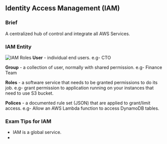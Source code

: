 ## Identity Access Management (IAM)

### Brief
A centralized hub of control and integrate all AWS Services. 


### IAM Entity
![IAM Roles](https://user-images.githubusercontent.com/13093517/83959193-11533980-a848-11ea-9d03-d8133e0aaa86.png)
**User** - individual end users. e.g- CTO

**Group** - a collection of user, normally with shared permission. e.g- Finance Team

**Roles** - a software service that needs to be granted permissions to do its job. e.g- grant permission to application running on your instances that need to use S3 bucket.

**Polices** - a documented rule set (JSON) that are applied to grant/limit access. e.g- Allow an AWS Lambda function to access DynamoDB tables.

### Exam Tips for IAM 
- IAM is a global service.
- 

